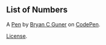 List of Numbers
---------------


A [Pen](https://codepen.io/bgoonz/pen/oNGwYXP) by [Bryan C Guner](https://codepen.io/bgoonz) on [CodePen](https://codepen.io).

[License](https://codepen.io/bgoonz/pen/oNGwYXP/license).